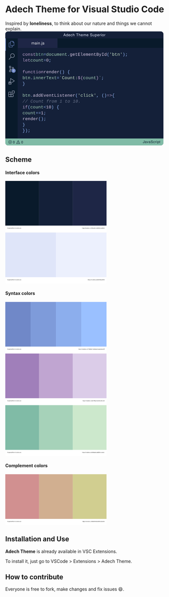 # Adech Theme for Visual Studio Code

Inspired by **loneliness**, to think about our nature and things we cannot explain.
<img src="images/adech-theme-superior.svg" alt="screenshot 1" width="500"/>

## Scheme
#### Interface colors
<img src="images/palette-swamp.svg" alt="interface colors" width="320"/>
<img src="images/palette-angel.svg" alt="interface colors" width="320"/>

#### Syntax colors
<img src="images/palette-boulevard.svg" alt="interface colors" width="320"/>
<img src="images/palette-reverie.svg" alt="interface colors" width="320"/>
<img src="images/palette.svg" alt="interface colors" width="320"/>

#### Complement colors
<img src="images/palette-sunny.svg" alt="interface colors" width="320"/>

## Installation and Use
**Adech Theme** is already available in VSC Extensions.

To install it, just go to VSCode > Extensions > Adech Theme.

## How to contribute
Everyone is free to fork, make changes and fix issues 😄.
